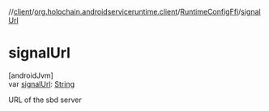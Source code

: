 //[client](../../../index.md)/[org.holochain.androidserviceruntime.client](../index.md)/[RuntimeConfigFfi](index.md)/[signalUrl](signal-url.md)

# signalUrl

[androidJvm]\
var [signalUrl](signal-url.md): [String](https://kotlinlang.org/api/core/kotlin-stdlib/kotlin/-string/index.html)

URL of the sbd server